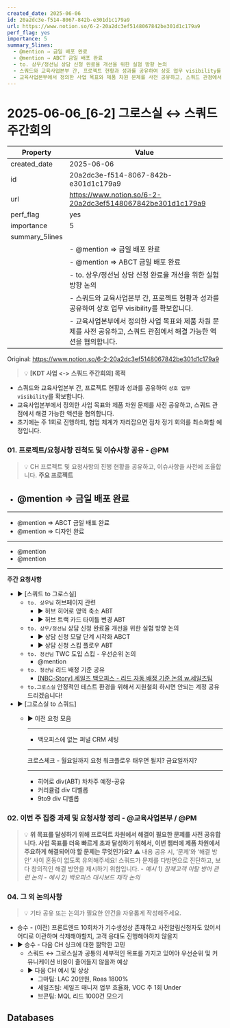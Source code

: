 ```yaml
---
created_date: 2025-06-06
id: 20a2dc3e-f514-8067-842b-e301d1c179a9
url: https://www.notion.so/6-2-20a2dc3ef5148067842be301d1c179a9
perf_flag: yes
importance: 5
summary_5lines:
  - @mention ⇒ 금일 배포 완료
  - @mention ⇒ ABCT 금일 배포 완료
  - to. 상우/정선님 상담 신청 완료율 개선을 위한 실험 방향 논의
  - 스쿼드와 교육사업본부 간, 프로젝트 현황과 성과를 공유하여 상호 업무 visibility를 확보합니다.
  - 교육사업본부에서 정의한 사업 목표와 제품 차원 문제를 사전 공유하고, 스쿼드 관점에서 해결 가능한 액션을 협의합니다.
---
```


# 2025-06-06_[6-2] 그로스실 ↔ 스쿼드 주간회의

| Property | Value |
| --- | --- |
| created_date | 2025-06-06 |
| id | 20a2dc3e-f514-8067-842b-e301d1c179a9 |
| url | https://www.notion.so/6-2-20a2dc3ef5148067842be301d1c179a9 |
| perf_flag | yes |
| importance | 5 |
| summary_5lines | |
|  | - @mention ⇒ 금일 배포 완료 |
|  | - @mention ⇒ ABCT 금일 배포 완료 |
|  | - to. 상우/정선님 상담 신청 완료율 개선을 위한 실험 방향 논의 |
|  | - 스쿼드와 교육사업본부 간, 프로젝트 현황과 성과를 공유하여 상호 업무 visibility를 확보합니다. |
|  | - 교육사업본부에서 정의한 사업 목표와 제품 차원 문제를 사전 공유하고, 스쿼드 관점에서 해결 가능한 액션을 협의합니다. |

Original: https://www.notion.so/6-2-20a2dc3ef5148067842be301d1c179a9

> 💡 **[KDT 사업 <-> 스쿼드 주간회의] 목적**
  - 스쿼드와 교육사업본부 간, 프로젝트 현황과 성과를 공유하여 `상호 업무 visibility`를 확보합니다.
  - 교육사업본부에서 정의한 사업 목표와 제품 차원 문제를 사전 공유하고, 스쿼드 관점에서 해결 가능한 액션을 협의합니다.
  - 초기에는 주 1회로 진행하되, 협업 체계가 자리잡으면 점차 정기 회의를 최소화할 예정입니다.

### 01. 프로젝트/요청사항 진척도 및 이슈사항 공유 - @PM
> 💡 CH 프로젝트 및 요청사항의 진행 현황을 공유하고, 이슈사항을 사전에 조율합니다.
**주요 프로젝트**
- @mention ⇒ 금일 배포 완료
  - 

---
- @mention ⇒ ABCT 금일 배포 완료
- @mention ⇒ 디자인 완료

---
- @mention 
- @mention 

---
**주간 요청사항**
- ▶ [스쿼드 to 그로스실]
  - `to. 상우님` 허브페이지 관련
    - ▶ 허브 히어로 영역 축소 ABT
    - ▶ 허브 트랙 카드 타이틀 변경 ABT
  - `to. 상우/정선님` 상담 신청 완료율 개선을 위한 실험 방향 논의
    - ▶ 상담 신청 모달 단계 시각화 ABCT
    - ▶ 상담 신청 스킵 플로우 ABT
  - `to. 정선님` TWC 도입 스킵 - 우선순위 논의
    - @mention
  - `to. 정선님` 리드 배정 기준 공유
    - [[NBC-Story] 세일즈 백오피스 - 리드 자동 배정 기준 논의 w.세일즈팀](https://www.notion.so/teamsparta/NBC-Story-w-2072dc3ef51480668a11cec3d990b127)
  - `to.그로스실` 안정적인 테스트 환경을 위해서 지원철회 하시면 안되는 계정 공유드리겠습니다! 
- ▶ [그로스실 to 스쿼드]
  - ▶ 이전 요청 모음

    ---
    - 백오피스에 없는 퍼널 CRM 세팅  

    ---
    크로스체크 - 월요일까지 요청 워크플로우 태우면 될지? 금요일까지?

    ---
    - 히어로 div(ABT)
    차차주 예정-공유
    - 커리큘럼 div 디벨롭
    - 9to9 div 디벨롭

### 02. 이번 주 집중 과제 및 요청사항 정리 - @교육사업본부 / @PM
> 💡 **위 목표를 달성하기 위해 ****프로덕트 차원에서 해결이 필요한 문제****를 사전 공유합니다. 사업 목표를 더욱 빠르게 초과 달성하기 위해서, 이번 챕터에 제품 차원에서 주요하게 해결되어야 할 문제는 무엇인가요?**
  ⚠️ 내용 공유 시, ‘문제’와 ‘해결 방안’ 사이 혼동이 없도록 유의해주세요! 스쿼드가 문제를 다방면으로 진단하고, 보다 창의적인 해결 방안을 제시하기 위함입니다.
    - *예시 1) 잠재고객 이탈 방어 관련 논의*
    - *예시 2) 백오피스 대시보드 제작 논의*

### 04. 그 외 논의사항
> 💡 기타 공유 또는 논의가 필요한 안건을 자유롭게 작성해주세요.
- 승수 - (이전) 프론트엔드 10회차가 기수생성상 존재하고 사전알림신청자도 있어서 어디로 이관하며 삭제해야할지, 고객 응대도 진행해야하지 않을지
- ▶ 승수 - 다음 CH 싱크에 대한 짦막한 고민
  - 스쿼드 ↔ 그로스실과 공통의 세부적인 목표를 가지고 있어야 우선순위 및 커뮤니케이션 비용이 줄어들지 않을까 예상
  - ▶ 다음 CH 예시 및 상상
    - 그마팀: LAC 20만원, Roas 1800% 
    - 세일즈팀: 세일즈 매니저 업무 효율화, VOC 주 1회 Under
    - 브콘팀: MQL 리드 1000건 모으기

## Databases
